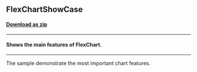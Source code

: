 ## FlexChartShowCase
#### [Download as zip](https://grapecity.github.io/DownGit/#/home?url=https://github.com/GrapeCity/ComponentOne-WPF-Samples/tree/master/NET_6/Chart/FlexChartShowCase)
____
#### Shows the main features of FlexChart.
____
The sample demonstrate the most important chart features.
